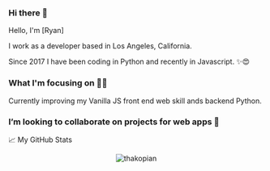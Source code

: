 ### Hi there 👋

Hello, I'm [Ryan]

I work as a developer based in Los Angeles, California. 

Since 2017 I have been coding in Python and recently in Javascript. ✨😍

### What I'm focusing on 👨‍💻

Currently improving my Vanilla JS front end web skill ands backend Python.

###  I’m looking to collaborate on projects for web apps 👯


📈 My GitHub Stats

<p align="center"> <img src="https://github-readme-stats.vercel.app/api?username=thakopian&show_icons=true&theme=gotham" alt="thakopian" />

<!--
**thakopian/thakopian** is a ✨ _special_ ✨ repository because its `README.md` (this file) appears on your GitHub profile.

Here are some ideas to get you started:

- 🔭 I’m currently working on ...
- 🌱 I’m currently learning ...
- 👯 I’m looking to collaborate on ...
- 🤔 I’m looking for help with ...
- 💬 Ask me about ...
- 📫 How to reach me: ...
- 😄 Pronouns: ...
- ⚡ Fun fact: ...
-->
